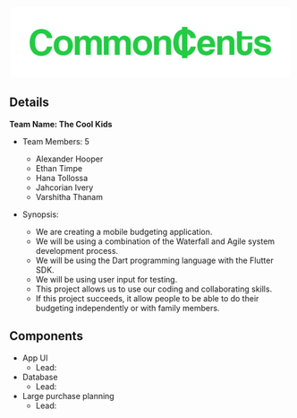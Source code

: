 <p align="center">
    <img src="deliverables/_static/logo-green.png" alt="Logo" width="500">
</p>

## Details
**Team Name: The Cool Kids** 

* Team Members: 5
     * Alexander Hooper
     * Ethan Timpe
     * Hana Tollossa
     * Jahcorian Ivery
     * Varshitha Thanam

* Synopsis:
     * We are creating a mobile budgeting application.
     * We will be using a combination of the Waterfall and Agile system development process. 
     * We will be using the Dart programming language with the Flutter SDK. 
     * We will be using user input for testing.
     * This project allows us to use our coding and collaborating skills.
     * If this project succeeds, it allow people to be able to do their budgeting independently or with family members.

## Components
* App UI
     * Lead: 
* Database
     * Lead:
* Large purchase planning
     * Lead:
